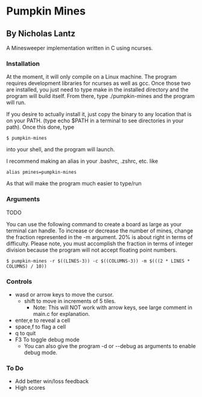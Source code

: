 # Pumpkin Mines #
## By Nicholas Lantz ##

A Minesweeper implementation written in C using ncurses.

### Installation ##

At the moment, it will only compile on a Linux machine. The program requires
development libraries for ncurses as well as gcc. Once those two are installed,
you just need to type make in the installed directory and the program will
build itself. From there, type ./pumpkin-mines and the program will run.

If you desire to actually install it, just copy the binary to any location
that is on your PATH. (type echo $PATH in a terminal to see directories in your
path). Once this done, type 

```
$ pumpkin-mines
```

into your shell, and the program will launch.

I recommend making an alias in your .bashrc, .zshrc, etc. like

```
alias pmines=pumpkin-mines
```

As that will make the program much easier to type/run

### Arguments ###

TODO

You can use the following command to create a board as large as your terminal can
handle. To increase or decrease the number of mines, change the fraction
represented in the -m argument. 20% is about right in terms of difficulty.
Please note, you must accomplish the fraction in terms of integer division
because the program will not accept floating point numbers.

```
$ pumpkin-mines -r $((LINES-3)) -c $((COLUMNS-3)) -m $(((2 * LINES * COLUMNS) / 10))
```

### Controls ###

* wasd or arrow keys to move the cursor.
    * shift to move in increments of 5 tiles.
        * Note: This will NOT work with arrow keys, see large comment
          in main.c for explanation.
* enter,e to reveal a cell
* space,f to flag a cell
* q to quit
* F3 To toggle debug mode
    * You can also give the program -d or --debug as arguments to
      enable debug mode.

### To Do ###

* Add better win/loss feedback
* High scores

